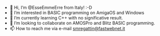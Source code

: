 - 👋 Hi, I’m @EsseEmmeErre from Italy! :-D
- 👀 I’m interested in BASIC programming on AmigaOS and Windows
- 🌱 I’m currently learning C++ with no significative result.
- 💞️ I’m looking to collaborate on AMOSPro and Blitz BASIC programming.
- 📫 How to reach me via e-mail smregattin@fastwebnet.it

<!---
EsseEmmeErre/EsseEmmeErre is a ✨ special ✨ repository because its `README.md` (this file) appears on your GitHub profile.
You can click the Preview link to take a look at your changes.
--->
